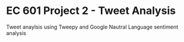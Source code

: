 # EC 601 Project 2 - Tweet Analysis
Tweet anaylsis using Tweepy and Google Nautral Language sentiment analysis

